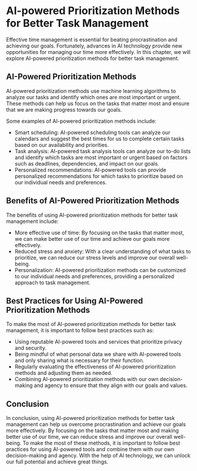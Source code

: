 AI-powered Prioritization Methods for Better Task Management
===========================================================================================================

Effective time management is essential for beating procrastination and achieving our goals. Fortunately, advances in AI technology provide new opportunities for managing our time more effectively. In this chapter, we will explore AI-powered prioritization methods for better task management.

AI-Powered Prioritization Methods
---------------------------------

AI-powered prioritization methods use machine learning algorithms to analyze our tasks and identify which ones are most important or urgent. These methods can help us focus on the tasks that matter most and ensure that we are making progress towards our goals.

Some examples of AI-powered prioritization methods include:

* Smart scheduling: AI-powered scheduling tools can analyze our calendars and suggest the best times for us to complete certain tasks based on our availability and priorities.
* Task analysis: AI-powered task analysis tools can analyze our to-do lists and identify which tasks are most important or urgent based on factors such as deadlines, dependencies, and impact on our goals.
* Personalized recommendations: AI-powered tools can provide personalized recommendations for which tasks to prioritize based on our individual needs and preferences.

Benefits of AI-Powered Prioritization Methods
---------------------------------------------

The benefits of using AI-powered prioritization methods for better task management include:

* More effective use of time: By focusing on the tasks that matter most, we can make better use of our time and achieve our goals more effectively.
* Reduced stress and anxiety: With a clear understanding of what tasks to prioritize, we can reduce our stress levels and improve our overall well-being.
* Personalization: AI-powered prioritization methods can be customized to our individual needs and preferences, providing a personalized approach to task management.

Best Practices for Using AI-Powered Prioritization Methods
----------------------------------------------------------

To make the most of AI-powered prioritization methods for better task management, it is important to follow best practices such as:

* Using reputable AI-powered tools and services that prioritize privacy and security.
* Being mindful of what personal data we share with AI-powered tools and only sharing what is necessary for their function.
* Regularly evaluating the effectiveness of AI-powered prioritization methods and adjusting them as needed.
* Combining AI-powered prioritization methods with our own decision-making and agency to ensure that they align with our goals and values.

Conclusion
----------

In conclusion, using AI-powered prioritization methods for better task management can help us overcome procrastination and achieve our goals more effectively. By focusing on the tasks that matter most and making better use of our time, we can reduce stress and improve our overall well-being. To make the most of these methods, it is important to follow best practices for using AI-powered tools and combine them with our own decision-making and agency. With the help of AI technology, we can unlock our full potential and achieve great things.
